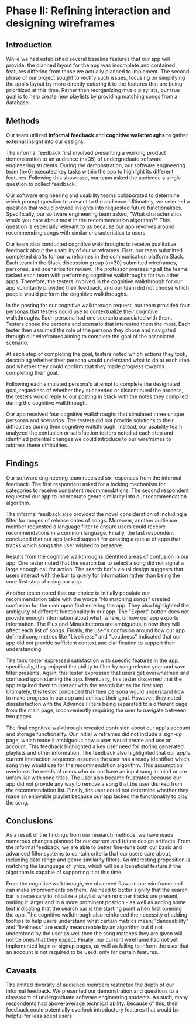 # Phase II: Refining interaction and designing wireframes

## Introduction

While we had established several baseline features that our app will provide, the planned layout for the app was incomplete and contained features differing from those we actually planned to implement. The second phase of our project sought to rectify such issues, focusing on simplifying the app's layout by more directly catering it to the features that are being prioritized at this time. Rather than reorganizing music playlists, our true goal is to help create new playlists by providing matching songs from a database.

## Methods

<!-- !!! Describe research methods you used to discover new insights, which explains the purpose of each. Provide enough detail that someone would be able to faithfully reproduce your research. Only include research methods in here, not design documents/techniques/artifacts !!! -->

Our team utilized **informal feedback** and **cognitive walkthroughs** to gather external insight into our designs.

The informal feedback first involved presenting a working product demonstration to an audience (n=35) of undergraduate software engineering students. During the demonstration, our software engineering team (n=6) executed key tasks within the app to highlight its different features. Following this showcase, our team asked the audience a single question to collect feedback.

Our software engineering and usability teams collaborated to determine which prompt question to present to the audience. Ultimately, we selected a question that would provide insights into requested future functionalities. Specifically, our software engineering team asked, "What characteristics would you care about most in the recommendation algorithm?" This question is especially relevant to us because our app revolves around recommending songs with similar characteristics to users.

Our team also conducted cognitive walkthroughs to receive qualitative feedback about the usability of our wireframes. First, our team submitted completed drafts for our wireframes in the communication platform Slack. Each team in the Slack discussion group (n=30) submitted wireframes, personas, and scenarios for review. The professor overseeing all the teams tasked each team with performing cognitive walkthroughs for two other apps. Therefore, the testers involved in the cognitive walkthrough for our app voluntarily provided their feedback, and our team did not choose which people would perform the cognitive walkthroughs.

In the posting for our cognitive walkthrough request, our team provided four personas that testers could use to contextualize their cognitive walkthroughs. Each persona had one scenario associated with them. Testers chose the persona and scenario that interested them the most. Each tester then assumed the role of the persona they chose and navigated through our wireframes aiming to complete the goal of the associated scenario.

At each step of completing the goal, testers noted which actions they took, describing whether their persona would understand what to do at each step and whether they could confirm that they made progress towards completing their goal.

Following each simulated persona's attempt to complete the designated goal, regardless of whether they succeeded or discontinued the process, the testers would reply to our posting in Slack with the notes they compiled during the cognitive walkthrough.

Our app received four cognitive walkthroughs that simulated three unique personas and scenarios. The testers did not provide solutions to their difficulties during their cognitive walkthrough. Instead, our usability team analyzed the confusion or satisfaction testers noted at each step and identified potential changes we could introduce to our wireframes to address these difficulties.

## Findings

Our software engineering team received six responses from the informal feedback. The first respondent asked for a locking mechanism for categories to receive consistent recommendations. The second respondent requested our app to incorporate genre similarity into our recommendation algorithm.

The informal feedback also provided the novel consideration of including a filter for ranges of release dates of songs. Moreover, another audience member requested a language filter to ensure users could receive recommendations in a common language. Finally, the last respondent concluded that our app lacked support for creating a queue of apps that tracks which songs the user wished to preserve.

Results from the cognitive walkthroughs identified areas of confusion in our app. One tester noted that the search bar to select a song did not signal a large enough call for action. The search bar's visual design suggests that users interact with the bar to query for information rather than being the core first step of using our app.

Another tester noted that our choice to initially populate our recommendation table with the words "No matching songs" created confusion for the user upon first entering the app. They also highlighted the ambiguity of different functionality in our app. The "Export" button does not provide enough information about what, where, or how our app exports information. The Plus and Minus buttons are ambiguous in how they will affect each list of songs. Finally, the user's confusion around how our app defined song metrics like "Liveliness" and "Loudness" indicated that our app did not provide sufficient context and clarification to support their understanding.

The third tester expressed satisfaction with specific features in the app, specifically, they enjoyed the ability to filter by song release year and save filter presents. Again, this tester expressed that users get overwhelmed and confused upon starting the app. Eventually, this tester discerned that the app required them to interact with the search bar as the first step. Ultimately, this tester concluded that their persona would understand how to make progress in our app and achieve their goal. However, they noted dissatisfaction with the Advance Filters being separated to a different page from the main page, inconveniently requiring the user to navigate between two pages.

The final cognitive walkthrough revealed confusion about our app's account and storage functionality. Our initial wireframes did not include a sign-up page, which made it ambiguous how a user would create and use an account. This feedback highlighted a key user need for storing generated playlists and other information. The feedback also highlighted that our app's current interaction sequence assumes the user has already identified which song they would use for the recommendation algorithm. This assumption overlooks the needs of users who do not have an input song in mind or are unfamiliar with song titles. The user also became frustrated because our app did not provide any way to remove a song that the user disliked from the recommendation list. Finally, the user could not determine whether they made an enjoyable playlist because our app lacked the functionality to play the song.

<!-- !!! For each research method, detail each of the findings to clarify new discoveries of users' needs !!! -->

## Conclusions

<!-- !!! Discoveries derived from the methods and their findings. Interpret how the findings translate into new insights into UX design recommendations. Describe those recommendations and how they should shape future work. In this section, include the new design recommendations based on the latest user insights. !!! -->

As a result of the findings from our research methods, we have made numerous changes planned for our current and future design artifacts. From the informal feedback, we are able to better fine-tune both our basic and advanced filter systems to contain criteria that our users care about, including date range and genre similarity filters. An interesting proposition is matching the launguage of lyrics, which will be a beneficial feature if the algorithm is capable of supporting it at this time.

From the cognitive walkthrough, we observed flaws in our wireframe and can make improvements on them. We need to better signify that the search bar is necessary to initialize a playlist when no other tracks are present, making it larger and in a more prominent position - as well as adding some text indicating that the search bar is the starting point when first opening the app. The cognitive walkthrough also reinforced the necessity of adding tooltips to help users understand what certain metrics mean; "danceability" and "liveliness" are easily measureable by an algorithm but if not understood by the user as well then the song matches they are given will not be ones that they expect. Finally, our current wireframe had not yet implemented login or signup pages, as well as failing to inform the user that an account is not required to be used, only for certain features.

## Caveats

The limited diversity of audience members restricted the depth of our informal feedback. We presented our demonstration and questions to a classroom of undergraduate software engineering students. As such, many respondents had above-average technical ability. Because of this, their feedback could potentially overlook introductory features that would be helpful for less adept users.

<!-- !!! Considerations and/or limitations to the methods you chose and the findings/conclusions drawn from them. In other words, give warnings if there are limitations to your research such as not being able to find enough users of a particular demographic, the methods not being able to expose certain information, assumptions you made, etc. !!! -->
